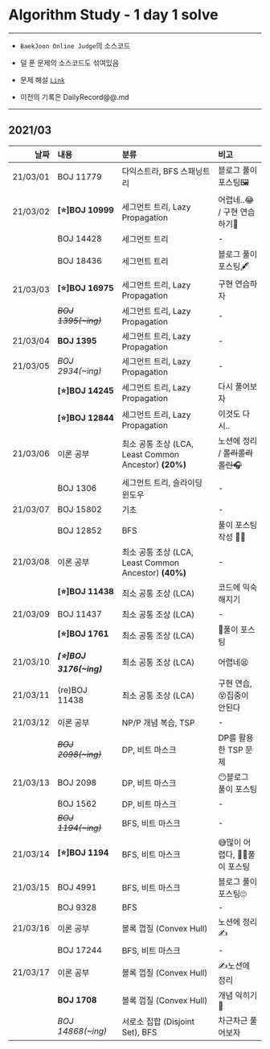 # Algorithm Study - 1 day 1 solve
---
- `BaekJoon Online Judge`의 소스코드

- 덜 푼 문제의 소스코드도 섞여있음

- 문제 해설 [`Link`](https://blog.naver.com/uss425)

- 이전의 기록은 DailyRecord@@.md
---
## 2021/03

<div markdown="1">

|날짜|내용|분류|비고|
|----:|:----|:----|:----|
|21/03/01|BOJ 11779|다익스트라, BFS 스패닝트리| 블로그 풀이 포스팅🖼 |
|21/03/02|**[⭐]BOJ 10999**|세그먼트 트리, Lazy Propagation| 어렵네..😂 / 구현 연습하기👊 |
||BOJ 14428|세그먼트 트리| - |
||BOJ 18436|세그먼트 트리| 블로그 풀이 포스팅🖋 |
|21/03/03|**[⭐]BOJ 16975**|세그먼트 트리, Lazy Propagation| 구현 연습하자 |
||~~*BOJ 1395(~ing)*~~|세그먼트 트리, Lazy Propagation| - |
|21/03/04|**BOJ 1395**|세그먼트 트리, Lazy Propagation| - |
|21/03/05|*BOJ 2934(~ing)*|세그먼트 트리, Lazy Propagation| - |
||**[⭐]BOJ 14245**|세그먼트 트리, Lazy Propagation| 다시 풀어보자 |
||**[⭐]BOJ 12844**|세그먼트 트리, Lazy Propagation| 이것도 다시..  |
|21/03/06| 이론 공부 | 최소 공통 조상 (LCA, Least Common Ancestor) **(20%)** | 노션에 정리 / ~~롤리롤리롤린🎧~~ |
||BOJ 1306| 세그먼트 트리, 슬라이딩 윈도우 | - |
|21/03/07|BOJ 15802| 기초 | - |
||BOJ 12852| BFS | 풀이 포스팅 작성 👨‍💻 |
|21/03/08| 이론 공부 | 최소 공통 조상 (LCA, Least Common Ancestor) **(40%)** | - |
||**[⭐]BOJ 11438**| 최소 공통 조상 (LCA) | 코드에 익숙해지기 |
|21/03/09|BOJ 11437| 최소 공통 조상 (LCA) | - |
||**[⭐]BOJ 1761**| 최소 공통 조상 (LCA) | 🎨풀이 포스팅 |
|21/03/10|***[⭐]BOJ 3176(~ing)***| 최소 공통 조상 (LCA) | 어렵네😫 |
|21/03/11|(re)BOJ 11438| 최소 공통 조상 (LCA) | 구현 연습, 😵집중이 안된다 |
|21/03/12| 이론 공부 | NP/P 개념 복습, TSP | - |
||~~*BOJ 2098(~ing)*~~| DP, 비트 마스크 | DP를 활용한 TSP 문제 |
|21/03/13|BOJ 2098| DP, 비트 마스크 | 😶블로그 풀이 포스팅 |
||BOJ 1562| DP, 비트 마스크 | - |
||~~*BOJ 1194(~ing)*~~| BFS, 비트 마스크 | - |
|21/03/14|**[⭐]BOJ 1194**| BFS, 비트 마스크 | 😅많이 어렵다, 🤹‍♀️풀이 포스팅 |
|21/03/15|BOJ 4991| BFS, 비트 마스크 | 블로그 풀이 포스팅🙄 |
||BOJ 9328| BFS | - |
|21/03/16| 이론 공부 | 볼록 껍질 (Convex Hull) | 노션에 정리✍ |
||BOJ 17244| BFS, 비트 마스크 | - |
|21/03/17| 이론 공부 | 볼록 껍질 (Convex Hull) | ✍노션에 정리 |
||**BOJ 1708**| 볼록 껍질 (Convex Hull) | 개념 익히기🧐 |
||*BOJ 14868(~ing)*| 서로소 집합 (Disjoint Set), BFS | 차근차근 풀어보자 |

</div>
